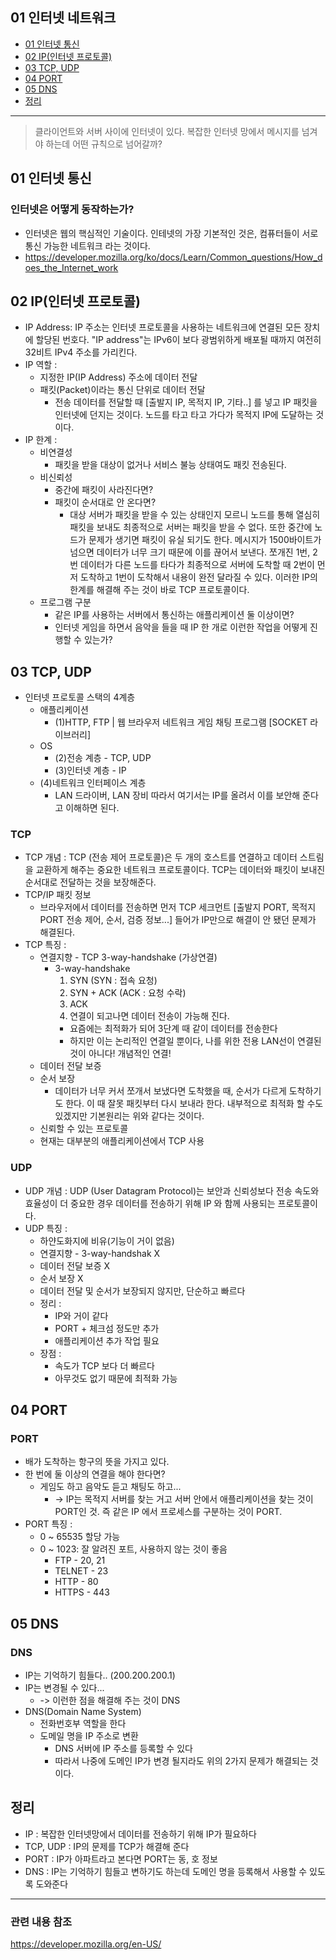 ## 01 인터넷 네트워크 ##
- [01 인터넷 통신](#1)
- [02 IP(인터넷 프로토콜)](#2)
- [03 TCP, UDP](#3)
- [04 PORT](#4)  
- [05 DNS](#5)
- [정리](#6)

---

> 클라이언트와 서버 사이에 인터넷이 있다. 복잡한 인터넷 망에서 메시지를 넘겨야 하는데 어떤 규칙으로 넘어갈까? 

<a name="1"></a>
## 01 인터넷 통신 ##
### 인터넷은 어떻게 동작하는가? ###
- 인터넷은 웹의 핵심적인 기술이다. 인테넷의 가장 기본적인 것은, 컴퓨터들이 서로 통신 가능한 네트워크 라는 것이다.
- https://developer.mozilla.org/ko/docs/Learn/Common_questions/How_does_the_Internet_work


<a name="2"></a>
## 02 IP(인터넷 프로토콜) ##
- IP Address: IP 주소는 인터넷 프로토콜을 사용하는 네트워크에 연결된 모든 장치에 할당된 번호다. "IP address"는 IPv6이 보다 광범위하게 배포될 때까지 여전히 32비트 IPv4 주소를 가리킨다.
- IP 역할 : 
    - 지정한 IP(IP Address) 주소에 데이터 전달
    - 패킷(Packet)이라는 통신 단위로 데이터 전달
        - 전송 데이터를 전달할 때 [출발지 IP, 목적지 IP, 기타..] 를 넣고 IP 패킷을 인터넷에 던지는 것이다. 노드를 타고 타고 가다가 목적지 IP에 도달하는 것이다.
- IP 한계 :
    - 비연결성
        - 패킷을 받을 대상이 없거나 서비스 불능 상태여도 패킷 전송된다.
    - 비신뢰성
        - 중간에 패킷이 사라진다면?
        - 패킷이 순서대로 안 온다면?
            - 대상 서버가 패킷을 받을 수 있는 상태인지 모르니 노드를 통해 열심히 패킷을 보내도 최종적으로 서버는 패킷을 받을 수 없다. 또한 중간에 노드가 문제가 생기면  패킷이 유실 되기도 한다. 메시지가 1500바이트가 넘으면 데이터가 너무 크기 때문에 이를 끊어서 보낸다. 쪼개진 1번, 2번 데이터가 다른 노드를 타다가 최종적으로 서버에 도착할 때 2번이 먼저 도착하고 1번이 도착해서 내용이 완전 달라질 수 있다. 이러한 IP의 한계를 해결해 주는 것이 바로 TCP 프로토콜이다.
    - 프로그램 구분
        - 같은 IP를 사용하는 서버에서 통신하는 애플리케이션 둘 이상이면?
        - 인터넷 게임을 하면서 음악을 들을 때 IP 한 개로 이런한 작업을 어떻게 진행할 수 있는가?

<a name="3"></a>
## 03 TCP, UDP ##
- 인터넷 프로토콜 스택의 4계층
    - 애플리케이션 
        - (1)HTTP, FTP | 웹 브라우저 네트워크 게임 채팅 프로그램 [SOCKET 라이브러리]
    - OS
        - (2)전송 계층 - TCP, UDP
        - (3)인터넷 계층 - IP
    - (4)네트워크 인터페이스 계층
        - LAN 드라이버, LAN 장비
따라서 여기서는 IP를 올려서 이를 보안해 준다고 이해하면 된다. 

### TCP ####
- TCP 개념 : TCP (전송 제어 프로토콜)은 두 개의 호스트를 연결하고 데이터 스트림을 교환하게 해주는 중요한 네트워크 프로토콜이다. TCP는 데이터와 패킷이 보내진 순서대로 전달하는 것을 보장해준다.
- TCP/IP 패킷 정보
    - 브라우저에서 데이터를 전송하면 먼저 TCP 세크먼트 [출발지 PORT, 목적지 PORT 전송 제어, 순서, 검증 정보...] 들어가 IP만으로 해결이 안 됐던 문제가 해결된다.
- TCP 특징 :
    - 연결지향 - TCP 3-way-handshake (가상연결)
        - 3-way-handshake
            1) SYN (SYN : 접속 요청)
            2) SYN + ACK (ACK : 요청 수락)
            3) ACK 
            4) 연결이 되고나면 데이터 전송이 가능해 진다.
            - 요즘에는 최적화가 되어 3단계 때 같이 데이터를 전송한다
            - 하지만 이는 논리적인 연결일 뿐이다, 나를 위한 전용 LAN선이 연결된 것이 아니다! 개념적인 연결!
    - 데이터 전달 보증
    - 순서 보장
        - 데이터가 너무 커서 쪼개서 보냈다면 도착했을 때, 순서가 다르게 도착하기도 한다. 이 때 잘못 패킷부터 다시 보내라 한다.
        내부적으로 최적화 할 수도 있겠지만 기본원리는 위와 같다는 것이다.
    - 신뢰할 수 있는 프로토콜
    - 현재는 대부분의 애플리케이션에서 TCP 사용

### UDP ###
- UDP 개념 : UDP (User Datagram Protocol)는 보안과 신뢰성보다 전송 속도와 효율성이 더 중요한 경우 데이터를 전송하기 위해 IP 와 함께 사용되는 프로토콜이다.
- UDP 특징 : 
    - 하얀도화지에 비유(기능이 거이 없음)
    - 연결지향 - 3-way-handshak X
    - 데이터 전달 보증 X 
    - 순서 보장 X
    - 데이터 전달 및 순서가 보장되지 않지만, 단순하고 빠르다
    - 정리 : 
        - IP와 거이 같다
        - PORT + 체크섬 정도만 추가
        - 애플리케이션 추가 작업 필요
    - 장점 : 
        - 속도가 TCP 보다 더 빠르다
        - 아무것도 없기 때문에 최적화 가능


<a name="4"></a>
## 04 PORT ##
### PORT ###
- 배가 도착하는 항구의 뜻을 가지고 있다.
- 한 번에 둘 이상의 연결을 해야 한다면?
    - 게임도 하고 음악도 듣고 채팅도 하고...
        - -> IP는 목적지 서버를 찾는 거고 서버 안에서 애플리케이션을 찾는 것이 PORT인 것. 즉 같은 IP 에서 프로세스를 구분하는 것이 PORT.
- PORT 특징 :
    - 0 ~ 65535 할당 가능
    - 0 ~ 1023: 잘 알려진 포트, 사용하지 않는 것이 좋음
        - FTP - 20, 21
        - TELNET - 23
        - HTTP - 80
        - HTTPS - 443


<a name="5"></a>
## 05 DNS ##
### DNS ###
- IP는 기억하기 힘들다.. (200.200.200.1) 
- IP는 변경될 수 있다...
    - -> 이런한 점을 해결해 주는 것이 DNS
- DNS(Domain Name System)
    - 전화번호부 역할을 한다
    - 도메일 명을 IP 주소로 변환
        - DNS 서버에 IP 주소를 등록할 수 있다
        - 따라서 나중에 도메인 IP가 변경 될지라도 위의 2가지 문제가 해결되는 것이다.

<a name="6"></a>
## 정리 ##
- IP : 복잡한 인터넷망에서 데이터를 전송하기 위해 IP가 필요하다
- TCP, UDP : IP의 문제를 TCP가 해결해 준다
- PORT : IP가 아파트라고 본다면 PORT는 동, 호 정보
- DNS : IP는 기억하기 힘들고 변하기도 하는데 도메인 명을 등록해서 사용할 수 있도록 도와준다


---
### 관련 내용 참조 ###
https://developer.mozilla.org/en-US/
